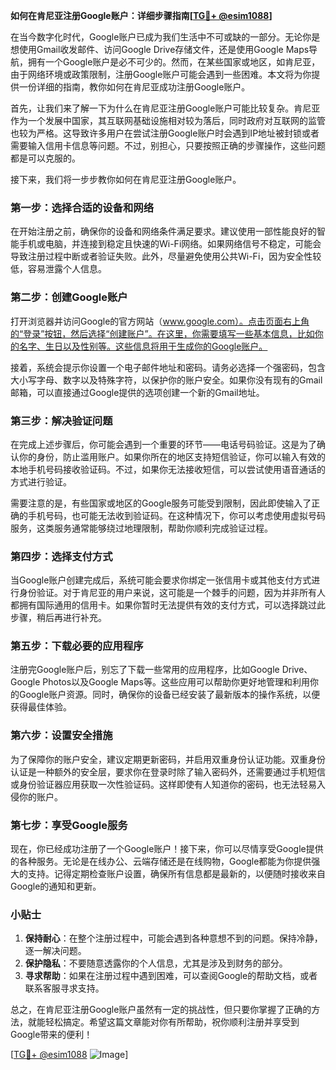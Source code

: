 **如何在肯尼亚注册Google账户：详细步骤指南[[TG💪+ @esim1088](https://t.me/s/esim1088)]**

在当今数字化时代，Google账户已成为我们生活中不可或缺的一部分。无论你是想使用Gmail收发邮件、访问Google Drive存储文件，还是使用Google Maps导航，拥有一个Google账户是必不可少的。然而，在某些国家或地区，如肯尼亚，由于网络环境或政策限制，注册Google账户可能会遇到一些困难。本文将为你提供一份详细的指南，教你如何在肯尼亚成功注册Google账户。

首先，让我们来了解一下为什么在肯尼亚注册Google账户可能比较复杂。肯尼亚作为一个发展中国家，其互联网基础设施相对较为落后，同时政府对互联网的监管也较为严格。这导致许多用户在尝试注册Google账户时会遇到IP地址被封锁或者需要输入信用卡信息等问题。不过，别担心，只要按照正确的步骤操作，这些问题都是可以克服的。

接下来，我们将一步步教你如何在肯尼亚注册Google账户。

### 第一步：选择合适的设备和网络

在开始注册之前，确保你的设备和网络条件满足要求。建议使用一部性能良好的智能手机或电脑，并连接到稳定且快速的Wi-Fi网络。如果网络信号不稳定，可能会导致注册过程中断或者验证失败。此外，尽量避免使用公共Wi-Fi，因为安全性较低，容易泄露个人信息。

### 第二步：创建Google账户

打开浏览器并访问Google的官方网站（www.google.com）。点击页面右上角的“登录”按钮，然后选择“创建账户”。在这里，你需要填写一些基本信息，比如你的名字、生日以及性别等。这些信息将用于生成你的Google账户。

接着，系统会提示你设置一个电子邮件地址和密码。请务必选择一个强密码，包含大小写字母、数字以及特殊字符，以保护你的账户安全。如果你没有现有的Gmail邮箱，可以直接通过Google提供的选项创建一个新的Gmail地址。

### 第三步：解决验证问题

在完成上述步骤后，你可能会遇到一个重要的环节——电话号码验证。这是为了确认你的身份，防止滥用账户。如果你所在的地区支持短信验证，你可以输入有效的本地手机号码接收验证码。不过，如果你无法接收短信，可以尝试使用语音通话的方式进行验证。

需要注意的是，有些国家或地区的Google服务可能受到限制，因此即使输入了正确的手机号码，也可能无法收到验证码。在这种情况下，你可以考虑使用虚拟号码服务，这类服务通常能够绕过地理限制，帮助你顺利完成验证过程。

### 第四步：选择支付方式

当Google账户创建完成后，系统可能会要求你绑定一张信用卡或其他支付方式进行身份验证。对于肯尼亚的用户来说，这可能是一个棘手的问题，因为并非所有人都拥有国际通用的信用卡。如果你暂时无法提供有效的支付方式，可以选择跳过此步骤，稍后再进行补充。

### 第五步：下载必要的应用程序

注册完Google账户后，别忘了下载一些常用的应用程序，比如Google Drive、Google Photos以及Google Maps等。这些应用可以帮助你更好地管理和利用你的Google账户资源。同时，确保你的设备已经安装了最新版本的操作系统，以便获得最佳体验。

### 第六步：设置安全措施

为了保障你的账户安全，建议定期更新密码，并启用双重身份认证功能。双重身份认证是一种额外的安全层，要求你在登录时除了输入密码外，还需要通过手机短信或身份验证器应用获取一次性验证码。这样即使有人知道你的密码，也无法轻易入侵你的账户。

### 第七步：享受Google服务

现在，你已经成功注册了一个Google账户！接下来，你可以尽情享受Google提供的各种服务。无论是在线办公、云端存储还是在线购物，Google都能为你提供强大的支持。记得定期检查账户设置，确保所有信息都是最新的，以便随时接收来自Google的通知和更新。

### 小贴士

1. **保持耐心**：在整个注册过程中，可能会遇到各种意想不到的问题。保持冷静，逐一解决问题。
2. **保护隐私**：不要随意透露你的个人信息，尤其是涉及到财务的部分。
3. **寻求帮助**：如果在注册过程中遇到困难，可以查阅Google的帮助文档，或者联系客服寻求支持。

总之，在肯尼亚注册Google账户虽然有一定的挑战性，但只要你掌握了正确的方法，就能轻松搞定。希望这篇文章能对你有所帮助，祝你顺利注册并享受到Google带来的便利！

[[TG💪+ @esim1088](https://t.me/s/esim1088) ![Image](https://i.postimg.cc/4NQfJmqS/Snipaste-2025-05-13-00-14-12.png)]